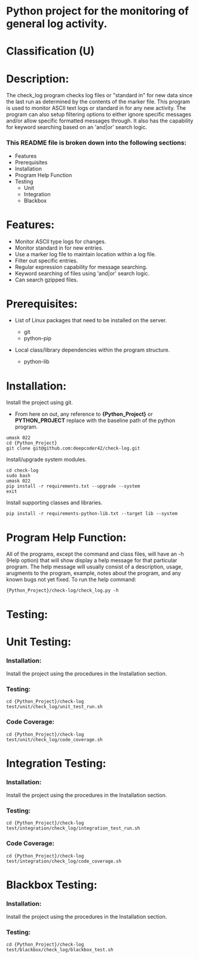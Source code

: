 # Python project for the monitoring of general log activity.
# Classification (U)

# Description:
  The check_log program checks log files or "standard in" for new data since the last run as determined by the contents of the marker file.  This program is used to monitor ASCII text logs or standard in for any new activity.  The program can also setup filtering options to either ignore specific messages and/or allow specific formatted messages through.  It also has the capability for keyword searching based on an 'and|or' search logic.

###  This README file is broken down into the following sections:
  * Features
  * Prerequisites
  * Installation
  * Program Help Function
  * Testing
    - Unit
    - Integration
    - Blackbox


# Features:
  * Monitor ASCII type logs for changes.
  * Monitor standard in for new entries.
  * Use a marker log file to maintain location within a log file.
  * Filter out specific entries.
  * Regular expression capability for message searching.
  * Keyword searching of files using 'and|or' search logic.
  * Can search gzipped files.


# Prerequisites:

  * List of Linux packages that need to be installed on the server.
    - git
    - python-pip

  * Local class/library dependencies within the program structure.
    - python-lib


# Installation:

Install the project using git.
  * From here on out, any reference to **{Python_Project}** or **PYTHON_PROJECT** replace with the baseline path of the python program.

```
umask 022
cd {Python_Project}
git clone git@github.com:deepcoder42/check-log.git
```

Install/upgrade system modules.

```
cd check-log
sudo bash
umask 022
pip install -r requirements.txt --upgrade --system
exit
```

Install supporting classes and libraries.

```
pip install -r requirements-python-lib.txt --target lib --system
```


# Program Help Function:

  All of the programs, except the command and class files, will have an -h (Help option) that will show display a help message for that particular program.  The help message will usually consist of a description, usage, arugments to the program, example, notes about the program, and any known bugs not yet fixed.  To run the help command:

```
{Python_Project}/check-log/check_log.py -h
```


# Testing:

# Unit Testing:

### Installation:

Install the project using the procedures in the Installation section.

### Testing:

```
cd {Python_Project}/check-log
test/unit/check_log/unit_test_run.sh
```

### Code Coverage:

```
cd {Python_Project}/check-log
test/unit/check_log/code_coverage.sh
```


# Integration Testing:

### Installation:

Install the project using the procedures in the Installation section.

### Testing:

```
cd {Python_Project}/check-log
test/integration/check_log/integration_test_run.sh
```

### Code Coverage:

```
cd {Python_Project}/check-log
test/integration/check_log/code_coverage.sh
```


# Blackbox Testing:

### Installation:

Install the project using the procedures in the Installation section.

### Testing:  

```
cd {Python_Project}/check-log
test/blackbox/check_log/blackbox_test.sh
```

